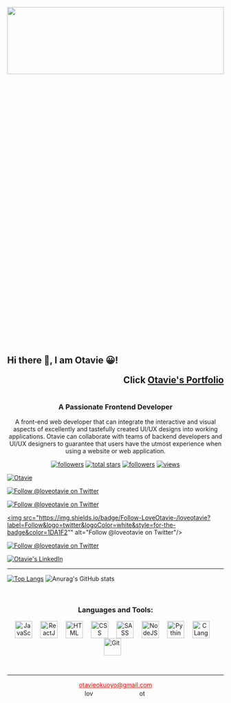 <div height="100" width=>  
   <img src="https://github.com/Otavie/github_images/blob/main/github_profile2.jpg" height="20%" width="100%" />
</div>

## Hi there 👋, I am Otavie 😀! <p align="right">Click [Otavie's Portfolio](https://otavie.github.io/portfolio_v3/)</p>

<h1 align="center"></h1>
<h3 align="center">A Passionate Frontend Developer</h3>

<!-- Brief Intro -->
<p align="center">
   A front-end web developer that can integrate the interactive and visual aspects of excellently and tastefully created UI/UX designs into working applications. Otavie can collaborate with teams of backend developers and UI/UX designers to guarantee that users have the utmost experience when using a website or web application.
</p>

<!-- Link to my Socials -->
<p align="center">
   <a href="https://www.linkedin.com/in/otavie?tab=followers">
    <img alt="followers" title="Follow me on Github" src="https://custom-icon-badges.demolab.com/github/followers/Otavie?color=236ad3&labelColor=1155ba&style=for-the-badge&logo=person-add&label=Follow&logoColor=white"/></a>   
   <a href="https://github.com/Otavie?tab=repositories&sort=stargazers">
    <img alt="total stars" title="Total stars on GitHub" src="https://custom-icon-badges.demolab.com/github/stars/Otavie?color=55960c&style=for-the-badge&labelColor=488207&logo=star"/></a>
   <a href="https://github.com/Otavie?tab=followers">
    <img alt="followers" title="Follow me on Github" src="https://custom-icon-badges.demolab.com/github/followers/Otavie?color=236ad3&labelColor=1155ba&style=for-the-badge&logo=person-add&label=Follow&logoColor=white"/></a>
   <a href="https://github.com/Otavie/Simple-View-Counter">
   <img alt="views" title="GitHub profile views" src="https://freshidea.com/jonah/app/DenverCoder1-profile-views"/></a>
</p>

<p align="center">
<!--    <a href="https://twitter.com/loveotavie" target="blank"><img src="https://img.shields.io/twitter/follow/loveotavie?logo=twitter&style=for-the-badge&logo=twitter" alt="Otavie" /></a> -->
<!--    <a href="https://twitter.com/loveotavie" target="blank"><img src="https://img.shields.io/twitter/follow/loveotavie?logo=twitter&style=for-the-badge&logo=twitter" alt="Otavie" /></a>
   <a href="https://twitter.com/loveotavie" target="_blank"><img src="https://img.shields.io/twitter/follow/loveotavie?label=Follow&logo=twitter&logoColor=white&style=for-the-badge" alt="Follow @loveotavie on Twitter"/></a> -->
<!--    <a href="https://www.linkedin.com/in/otavie/" target="blank"><img src="https://img.shields.io/badge/Connect-Otavie-blue?style=for-the-badge&logo=linkedin" alt="Otavie's LinkedIn"/></a> -->
   
   <a href="https://twitter.com/loveotavie" target="blank"><img src="https://img.shields.io/twitter/follow/loveotavie?logo=twitter&style=for-the-badge&logo=twitter" alt="Otavie" /></a>
  
   <a href="https://twitter.com/loveotavie" target="_blank"><img src="https://img.shields.io/twitter/follow/loveotavie?label=Follow&logo=twitter&logoColor=white&style=for-the-badge" alt="Follow @loveotavie on Twitter"/></a>
   
   <a href="https://twitter.com/loveotavie" target="_blank"><img src="https://img.shields.io/twitter/follow/loveotavie?style=social&color=blue" alt="Follow @loveotavie on Twitter"/>
</a>
   
   
   <a href="https://twitter.com/loveotavie" target="_blank"><img src="https://img.shields.io/badge/Follow-LoveOtavie-/loveotavie?label=Follow&logo=twitter&logoColor=white&style=for-the-badge&color=1DA1F2"" alt="Follow @loveotavie on Twitter"/>
</a>
   
   <a href="https://twitter.com/loveotavie" target="_blank">
  <img src="https://img.shields.io/twitter/follow/loveotavie?label=Follow%20LOVEOTAVIE&labelColor=1DA1F2&logo=twitter&logoColor=white&style=for-the-badge&color=1DA1F2" alt="Follow @loveotavie on Twitter"/>
</a>
   
   <a href="https://www.linkedin.com/in/otavie/" target="blank"><img src="https://img.shields.io/badge/Connect-Otavie-blue?style=for-the-badge&logo=linkedin" alt="Otavie's LinkedIn"/></a>
</p>

---

[![Top Langs](https://github-readme-stats.vercel.app/api/top-langs/?username=anuraghazra&layout=donut&line_height=28&theme=chartreuse-dark)](https://github.com/anuraghazra/github-readme-stats)
![Anurag's GitHub stats](https://github-readme-stats.vercel.app/api?username=otavie&show_icons=true&line_height=29&theme=chartreuse-dark)

<br />

<h3 align="center">Languages and Tools:</h3>

<p align="center">
   <img align="center" alt="JavaScript" width="40px" style="padding-right: 15px;" src="https://cdn.jsdelivr.net/gh/devicons/devicon/icons/javascript/javascript-original.svg" />
   <img align="center" alt="ReactJS" width="40px" style="padding-right: 15px;" src="https://cdn.jsdelivr.net/gh/devicons/devicon/icons/react/react-original.svg" />
   <img align="center" alt="HTML" width="40px" style="padding-right: 15px;" src="https://cdn.jsdelivr.net/gh/devicons/devicon/icons/html5/html5-original.svg" />
   <img align="center" alt="CSS" width="40px" style="padding-right: 15px;" src="https://cdn.jsdelivr.net/gh/devicons/devicon/icons/css3/css3-original.svg" />
   <img align="center" alt="SASS" width="40px" style="padding-right: 15px;" src="https://cdn.jsdelivr.net/gh/devicons/devicon/icons/sass/sass-original.svg" />
   <img align="center" alt="NodeJS" width="40px" style="padding-right: 15px;" src="https://cdn.jsdelivr.net/gh/devicons/devicon/icons/nodejs/nodejs-original.svg" />
   <img align="center" alt="Pythin" width="40px" style="padding-right: 15px;" src="https://cdn.jsdelivr.net/gh/devicons/devicon/icons/python/python-original.svg" />
   <img align="center" alt="C Language" width="40px" style="padding-right: 15px;" src="https://cdn.jsdelivr.net/gh/devicons/devicon/icons/c/c-original.svg" />
   <img align="center" alt="Git" width="40px" style="padding-right: 15px;" src="https://cdn.jsdelivr.net/gh/devicons/devicon/icons/git/git-original.svg" />
</p>
<br />

------

<p align="center">
   <a href="mailto:otavieokuoyo@gmail.com" style="color:#FF0000;">otavieokuoyo@gmail.com</a>  <br />
   <a href="https://twitter.com/loveotavie" target="blank"><img align="center" src="https://raw.githubusercontent.com/rahuldkjain/github-profile-readme-generator/master/src/images/icons/Social/twitter.svg" alt="loveotavie" height="15" width="20" style="padding-right:100px;"/></a>
   <a href="https://linkedin.com/in/otavie" target="blank"><img align="center" src="https://raw.githubusercontent.com/rahuldkjain/github-profile-readme-generator/master/src/images/icons/Social/linked-in-alt.svg" alt="otavie" height="15" width="20" /></a>


</p>

<!-- <h4 align="left">Connect with me:</h4> -->
<!-- <a href="https://twitter.com/loveotavie" target="blank"><img align="center" src="https://raw.githubusercontent.com/rahuldkjain/github-profile-readme-generator/master/src/images/icons/Social/twitter.svg" alt="loveotavie" height="25" width="30" style="margin-right:100px;"/></a>
<a href="https://linkedin.com/in/otavie" target="blank"><img align="center" src="https://raw.githubusercontent.com/rahuldkjain/github-profile-readme-generator/master/src/images/icons/Social/linked-in-alt.svg" alt="otavie" height="25" width="30" /></a>
 -->
